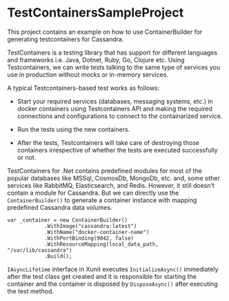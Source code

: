# TestContainersSampleProject
This project contains an example on how to use ContainerBuilder for generating testcontainers for Cassandra.

TestContainers is a testing library that has support for different languages and frameworks i.e. Java, Dotnet, Ruby, Go, Clojure etc. Using Testcontainers, we can write tests talking to the same type of services you use in production without mocks or in-memory services.

A typical Testcontainers-based test works as follows:

- Start your required services (databases, messaging systems, etc.) in docker containers using Testcontainers API and making the required connections and configurations to connect to the containarized service.

- Run the tests using the new containers.

- After the tests, Testcontainers will take care of destroying those containers irrespective of whether the tests are executed successfully or not.

TestContainers for .Net contains predefined modules for most of the popular databases like MSSql, CosmosDb, MongoDb, etc. and, some other services like RabbitMQ, Elasticsearch, and Redis. However, it still doesn’t contain a module for Cassandra. But we can directly use the ```ContainerBuilder()``` to generate a container instance with mapping predefined Cassandra data volumes.


```
var _container = new ContainerBuilder()
            .WithImage("cassandra:latest")
            .WithName("docker-container-name")
            .WithPortBinding(9042, false)
            .WithResourceMapping(local_data_path, "/var/lib/cassandra")
            .Build();
```

```IAsyncLifetime``` interface in Xunit executes ```InitializeAsync()``` immediately after the test class get created and it is responsible for starting the container and the container is disposed by ```DisposeAsync()``` after executing the test method.
